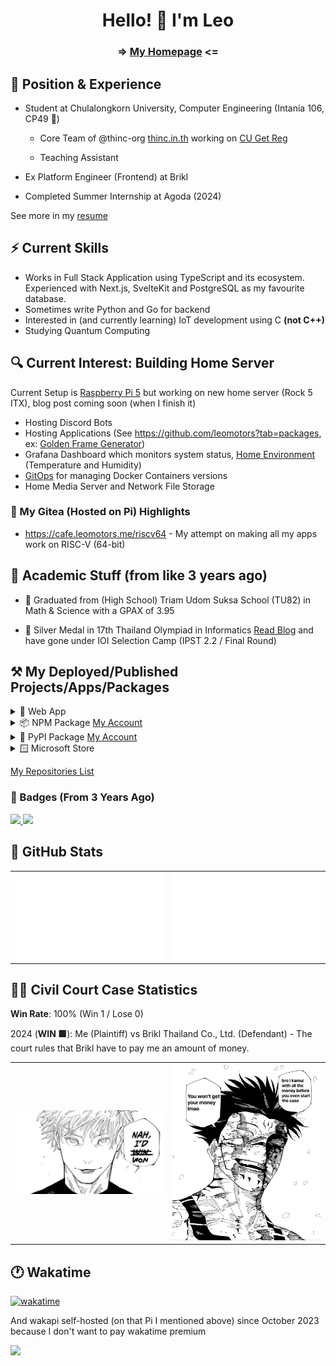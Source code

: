 <h1 align="center"> Hello! 👋 I'm Leo </h1>

<h3 align="center"> => <a href="https://leomotors.me">My Homepage</a> <= </h3>

## 🏢 Position & Experience

- Student at Chulalongkorn University, Computer Engineering (Intania 106, CP49 🥗)

  - Core Team of @thinc-org [thinc.in.th](https://thinc.in.th) working on [CU Get Reg](https://github.com/thinc-org/cugetreg)

  - Teaching Assistant

- Ex Platform Engineer (Frontend) at Brikl

- Completed Summer Internship at Agoda (2024)

See more in my [resume](https://resume.leomotors.me)

## ⚡ Current Skills

- Works in Full Stack Application using TypeScript and its ecosystem. Experienced with Next.js, SvelteKit and PostgreSQL as my favourite database.
- Sometimes write Python and Go for backend
- Interested in (and currently learning) IoT development using C **(not C++)**
- Studying Quantum Computing

## 🔍 Current Interest: Building Home Server

Current Setup is [Raspberry Pi 5](https://leomotors.me/blog/honamipi5/) but working on new home server (Rock 5 ITX), blog post coming soon (when I finish it)

- Hosting Discord Bots
- Hosting Applications (See https://github.com/leomotors?tab=packages, ex: [Golden Frame Generator](https://golden-frame.leomotors.me))
- Grafana Dashboard which monitors system status, [Home Environment](https://github.com/leomotors/home-env) (Temperature and Humidity)
- [GitOps](https://github.com/leomotors/honami-gitops) for managing Docker Containers versions
- Home Media Server and Network File Storage

### 🍵 My Gitea (Hosted on Pi) Highlights

- https://cafe.leomotors.me/riscv64 - My attempt on making all my apps work on RISC-V (64-bit)

## 🎒 Academic Stuff (from like 3 years ago)

- 🏫 Graduated from (High School) Triam Udom Suksa School (TU82) in Math & Science with a GPAX of 3.95

- 🥈 Silver Medal in 17th Thailand Olympiad in Informatics [Read Blog](https://github.com/Leomotors/TOI17-Journey#readme) and have gone under IOI Selection Camp (IPST 2.2 / Final Round)

## ⚒️ My Deployed/Published Projects/Apps/Packages

<details>
 <summary>🔺 Web App</summary>

Note: This is not updated, but I'm also want to keep this section from previous version of readme

- [Website Vector Calculator 2](https://github.com/Leomotors/Website-Vector-Calculator-2) => [Vercel App](https://mini-vector-calculator.vercel.app)
- [My Repositories](https://github.com/Leomotors/my-repos) => [Vercel App](https://repos.leomotors.vercel.app)
- [Anime Captcha](https://github.com/Leomotors/anime-captcha) => [Vercel App](https://anime-captcha.vercel.app)
- [Stupid Problems](https://github.com/Leomotors/stupid-problems) => [GitHub Pages](https://leomotors.github.io/stupid-problems/)
- [My Portfolio](https://github.com/Leomotors/portfolio-sv) => [Vercel App](https://portfolio.leomotors.vercel.app)
- [กราบครับ](https://github.com/Leomotors/grab-krub) => [Vercel App](https://grab-krub.vercel.app)

</details>

<details>
 <summary>📦 NPM Package <a href="https://www.npmjs.com/~leomotors">My Account</a> </summary>

- [polynomial-generator](https://github.com/Leomotors/polynomial-generator) =>
  [![](https://img.shields.io/npm/v/polynomial-generator.svg?maxAge=3600)](https://www.npmjs.com/package/polynomial-generator)
  [![](https://img.shields.io/npm/dt/polynomial-generator.svg?maxAge=3600)](https://www.npmjs.com/package/polynomial-generator)
- [@leomotors/scripts](https://github.com/Leomotors/npm-scripts) =>
  [![](https://img.shields.io/npm/v/@leomotors/scripts.svg?maxAge=3600)](https://www.npmjs.com/package/@leomotors/scripts)
  [![](https://img.shields.io/npm/dt/@leomotors/scripts.svg?maxAge=3600)](https://www.npmjs.com/package/@leomotors/scripts)
- [baht.c](https://github.com/Leomotors/baht.c) =>
  [![](https://img.shields.io/npm/v/baht.c.svg?maxAge=3600)](https://www.npmjs.com/package/baht.c)
  [![](https://img.shields.io/npm/dt/baht.c.svg?maxAge=3600)](https://www.npmjs.com/package/baht.c)
- [crlf-phobia](https://github.com/Leomotors/CRLF-Phobia) =>
  [![](https://img.shields.io/npm/v/crlf-phobia.svg?maxAge=3600)](https://www.npmjs.com/package/crlf-phobia)
  [![](https://img.shields.io/npm/dt/crlf-phobia.svg?maxAge=3600)](https://www.npmjs.com/package/crlf-phobia)
- [@leomotors/sv-components](https://github.com/Leomotors/sv-components) =>
  [![](https://img.shields.io/npm/v/@leomotors/sv-components.svg?maxAge=3600)](https://www.npmjs.com/package/@leomotors/sv-components)
  [![](https://img.shields.io/npm/dt/@leomotors/sv-components.svg?maxAge=3600)](https://www.npmjs.com/package/@leomotors/sv-components)
- [@leomotors/cocoa-vitepress-theme](https://github.com/Leomotors/cocoa-vitepress-theme) =>
  [![](https://img.shields.io/npm/v/@leomotors/cocoa-vitepress-theme.svg?maxAge=3600)](https://www.npmjs.com/package/@leomotors/cocoa-vitepress-theme)
  [![](https://img.shields.io/npm/dt/@leomotors/cocoa-vitepress-theme.svg?maxAge=3600)](https://www.npmjs.com/package/@leomotors/cocoa-vitepress-theme)
- [@leomotors/config](https://github.com/Leomotors/node-config) =>
  [![](https://img.shields.io/npm/v/@leomotors/config.svg?maxAge=3600)](https://www.npmjs.com/package/@leomotors/config)
  [![](https://img.shields.io/npm/dt/@leomotors/config.svg?maxAge=3600)](https://www.npmjs.com/package/@leomotors/config)
- [@leomotors/prisma-nestjs-graphql](https://github.com/Leomotors/prisma-nestjs-graphql) =>
  [![](https://img.shields.io/npm/v/@leomotors/prisma-nestjs-graphql.svg?maxAge=3600)](https://www.npmjs.com/package/@leomotors/prisma-nestjs-graphql)
  [![](https://img.shields.io/npm/dt/@leomotors/prisma-nestjs-graphql.svg?maxAge=3600)](https://www.npmjs.com/package/@leomotors/prisma-nestjs-graphql)
- [cunny](https://github.com/CunnyDev/cunny) =>
  [![](https://img.shields.io/npm/v/cunny.svg?maxAge=3600)](https://www.npmjs.com/package/cunny)
  [![](https://img.shields.io/npm/dt/cunny.svg?maxAge=3600)](https://www.npmjs.com/package/cunny)
- [@cunny/archive](https://github.com/saltyaom/cunny-archive) =>
  [![](https://img.shields.io/npm/v/@cunny/archive.svg?maxAge=3600)](https://www.npmjs.com/package/@cunny/archive)
  [![](https://img.shields.io/npm/dt/@cunny/archive.svg?maxAge=3600)](https://www.npmjs.com/package/@cunny/archive)
- [cocoa-discord](https://github.com/leomotors/cocoa-discord) =>
  [![](https://img.shields.io/npm/v/cocoa-discord.svg?maxAge=3600)](https://www.npmjs.com/package/cocoa-discord)
  [![](https://img.shields.io/npm/dt/cocoa-discord.svg?maxAge=3600)](https://www.npmjs.com/package/cocoa-discord)
- [@cocoa-discord/music-module](https://github.com/leomotors/cocoa-discord) =>
  [![](https://img.shields.io/npm/v/@cocoa-discord/music-module.svg?maxAge=3600)](https://www.npmjs.com/package/@cocoa-discord/music-module)
  [![](https://img.shields.io/npm/dt/@cocoa-discord/music-module.svg?maxAge=3600)](https://www.npmjs.com/package/@cocoa-discord/music-module)

This list is automatically kept up to date by this monorepo.

</details>

<details>
 <summary>🐍 PyPI Package <a href="https://pypi.org/user/Leomotors">My Account</a> </summary>

- [Golden Frame (กรอบทอง)](https://github.com/Leomotors/golden-frame) =>
  [![](https://img.shields.io/pypi/v/golden-frame)](https://pypi.org/project/golden-frame)
  [![](https://img.shields.io/pypi/dm/golden-frame)](https://pypi.org/project/golden-frame)

</details>

<details>
 <summary>🪟 Microsoft Store</summary>

Note: App is removed from Microsoft Store because they said this app is useless.

- [You are a Failure!](https://github.com/Leomotors/you-are-a-failure)

</details>

[My Repositories List](https://repos.leomotors.me)

### 📜 Badges (From 3 Years Ago)

<a href="https://www.credly.com/badges/179d5d39-7cae-4c46-9836-b1012bb0f9aa">
 <img src="https://images.credly.com/size/340x340/images/577c7534-c18d-4bee-bbb7-8be23a229fc6/image.png" height=100 />
</a>

<a href="https://www.credly.com/badges/6000d87a-1061-4a6c-b3f3-73e5ebe19c5e">
 <img src="https://images.credly.com/size/340x340/images/be8fcaeb-c769-4858-b567-ffaaa73ce8cf/image.png" height=100 />
</a>

## 🔢 GitHub Stats

<table>
  <tr>
    <td>
      <img src="generated/languages.svg" /> 
    </td>
    <td>
      <img src="generated/overview.svg" />
    </td>
  </tr>
</table>

## 👨‍⚖️ Civil Court Case Statistics

**Win Rate**: 100% (Win 1 / Lose 0)

2024 (**WIN 🟩**): Me (Plaintiff) vs Brikl Thailand Co., Ltd. (Defendant) - The court rules that Brikl have to pay me an amount of money.

<table>
  <tr>
    <td>
      <img src="images/nah_id_won.jpg" width="300" />
    </td>
    <td>
      <img src="images/sukuna_won.jpg" width="300" />
    </td>
  </tr>
</table>

## 🕐 Wakatime

[![wakatime](https://wakatime.com/badge/user/7b85cf35-1e8b-4428-aed5-467d40e6e916.svg)](https://wakatime.com/@Leomotors)

And wakapi self-hosted (on that Pi I mentioned above) since October 2023 because I don't want to pay wakatime premium

![](https://kapi.leomotors.me/api/badge/Leomotors/interval:any?label=wakapi)

<!-- // auto generated by github but I will keep it
**Leomotors/Leomotors** is a ✨ _special_ ✨ repository because its `README.md` (this file) appears on your GitHub profile.

Here are some ideas to get you started:

- 🔭 I’m currently working on ...
- 🌱 I’m currently learning ...
- 👯 I’m looking to collaborate on ...
- 🤔 I’m looking for help with ...
- 💬 Ask me about ...
- 📫 How to reach me: ...
- 😄 Pronouns: ...
- ⚡ Fun fact: ...
-->
